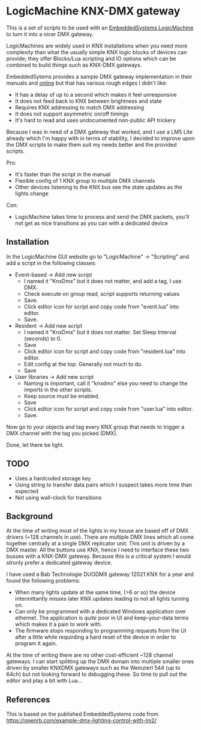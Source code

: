 # LogicMachine KNX-DMX gateway

This is a set of scripts to be used with an [EmbeddedSystems LogicMachine](https://openrb.com/) to turn it into a 
nicer DMX gateway. 

LogicMachines are widely used in KNX installations when you need more complexity than what the usually simple 
KNX logic blocks of devices can provide; they offer Blocks/Lua scripting and IO options which can be combined
to build things such as KNX-DMX gateways.

EmbeddedSytems provides a sample DMX gateway implementation in their manuals and [online](https://openrb.com/example-dmx-lighting-control-with-lm2/) but that has various rough edges I didn't like:

- It has a delay of up to a second which makes it feel unresponsive
- It does not feed back to KNX between brightness and state
- Requires KNX addressing to match DMX addressing
- It does not support asymmetric  on/off timings
- It's hard to read and uses undocumented non-public API trickery

Because I was in need of a DMX gateway that worked, and I use a LM5 Lite already which I'm happy with in terms of stability, 
I decided to improve upon the DMX scripts to make them suit my needs better and the provided scripts. 

Pro:
- It's faster than the script in the manual
- Flexible config of 1 KNX group to multiple DMX channels
- Other devices listening to the KNX bus see the state updates as the lights change

Con:
- LogicMachine takes time to process and send the DMX packets, you'll not get as nice transitions as you can with a dedicated device

## Installation
In the LogicMachine GUI website go to "LogicMachine" -> "Scripting" and add a script in the following classes:
 - Event-based -> Add new script 
   - I named it "KnxDmx" but it does not matter, and add a tag, I use DMX. 
   - Check execute on group read, script supports returning values
   - Save.
   - Click editor icon for script and copy code from "event.lua" into editor. 
   - Save.
 - Resident -> Add new script 
   - I named it "KnxDmx" but it does not matter. Set Sleep Interval (seconds) to 0.
   - Save
   - Click editor icon for script and copy code from "resident.lua" into editor.
   - Edit config at the top. Generally not much to do.
   - Save
 - User libraries -> Add new script
   - Naming is important, call it "knxdmx" else you need to change the imports in the other scripts.
   - Keep source must be enabled.
   - Save
   - Click editor icon for script and copy code from "user.lua" into editor. 
   - Save.

Now go to your objects and tag every KNX group that needs to trigger a DMX channel with the tag you picked (DMX).

Done, let there be light.

## TODO
- Uses a hardcoded storage key
- Using string to transfer data pairs which I suspect takes more time than expected
- Not using wall-clock for transitions

## Background
At the time of writing most of the lights in my house are based off of DMX drivers (~128 channels in use).
There are multiple DMX lines which all come together centrally at a single DMX replicator unit. 
This unit is driven by a DMX master. 
All the buttons use KNX, hence I need to interface these two busses with a KNX-DMX gateway.
Because this is a critical system I would stronly prefer a dedicated gateway device.

I have used a Bab Technologie DUODMX gateway 12021 KNX for a year and found the following problems: 

- When many lights update at the same time, (>6 or so) the device intermittantly misses later KNX updates leading to not all lights turning on. 
- Can only be programmed with a dedicated Windows application over ethernet. The application is _quite_ poor in UI and keep-your-data terms which makes it a pain to work with.
- The firmware stops responding to programming requests from the UI after a little while requirding a hard reset of the device in order to program it again.  

At the time of writing there are no other cost-efficient ~128 channel gateways. I can start splitting up the DMX domain into
multiple smaller ones driven by smaller KNXDMX gateways such as the Weinzierl 544 (up to 64ch) but not looking forward
to debugging these. So time to pull out the editor and play a bit with Lua...

## References
This is based on the published EmbeddedSystems code from https://openrb.com/example-dmx-lighting-control-with-lm2/
